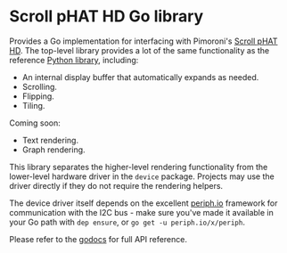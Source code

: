 # Scroll pHAT HD Go library

Provides a Go implementation for interfacing with Pimoroni's [Scroll pHAT HD](https://shop.pimoroni.com/products/scroll-phat-hd). The top-level library provides a lot of the same functionality as the reference [Python library](http://docs.pimoroni.com/scrollphathd/), including:

* An internal display buffer that automatically expands as needed.
* Scrolling.
* Flipping.
* Tiling.

Coming soon:

* Text rendering.
* Graph rendering.

This library separates the higher-level rendering functionality from the lower-level hardware driver in the `device` package. Projects may use the driver directly if they do not require the rendering helpers.

The device driver itself depends on the excellent [periph.io](https://periph.io) framework for communication with the I2C bus - make sure you've made it available in your Go path with `dep ensure`, or `go get -u periph.io/x/periph`.

Please refer to the [godocs](https://godoc.org/github.com/tomnz/scroll-phat-hd-go) for full API reference.